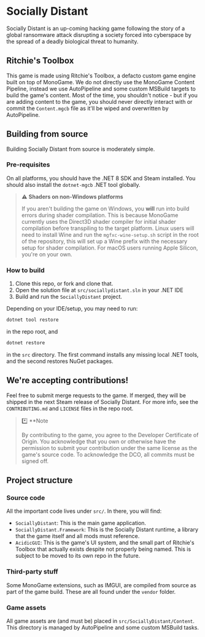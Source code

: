 # Socially Distant
Socially Distant is an up-coming hacking game following the story of a global ransomware attack disrupting a society forced into cyberspace by the spread of a deadly biological threat to humanity.

## Ritchie's Toolbox
This game is made using Ritchie's Toolbox, a defacto custom game engine built on top of MonoGame. We do not directly use the MonoGame Content Pipeline, instead we use AutoPipeline and some custom MSBuild targets to build the game's content. Most of the time, you shouldn't notice - but if you are adding content to the game, you should never directly interact with or commit the `Content.mgcb` file as it'll be wiped and overwritten by AutoPipeline.

## Building from source
Building Socially Distant from source is moderately simple.

### Pre-requisites
On all platforms, you should have the .NET 8 SDK and Steam installed. You should also install the `dotnet-mgcb` .NET tool globally.

> :warning: **Shaders on non-Windows platforms**
>
> If you aren't building the game on Windows, you **will** run into build errors during shader compilation. This is because MonoGame currently uses the Direct3D shader compiler for initial shader compilation before transpiling to the target platform. Linux users will need to install Wine and run the `mgfxc-wine-setup.sh` script in the root of the repository, this will set up a Wine prefix with the necessary setup for shader compilation. For macOS users running Apple Silicon, you're on your own.

### How to build
1. Clone this repo, or fork and clone that.
2. Open the solution file at `src/sociallydistant.sln` in your .NET IDE
3. Build and run the `SociallyDistant` project.

Depending on your IDE/setup, you may need to run:

```bash
dotnet tool restore
```

in the repo root, and

```bash
dotnet restore
```

in the `src` directory. The first command installs any missing local .NET tools, and the second restores NuGet packages.

## We're accepting contributions!
Feel free to submit merge requests to the game. If merged, they will be shipped in the next Steam release of Socially Distant. For more info, see the `CONTRIBUTING.md` and `LICENSE` files in the repo root.

> :asterisk: **Note
>
>By contributing to the game, you agree to the Developer Certificate of Origin. You acknowledge that you own or otherwise have the permission to submit your contribution under the same license as the game's source code. To acknowledge the DCO, all commits must be signed off.

## Project structure

### Source code
All the important code lives under `src/`. In there, you will find:

 - `SociallyDistant`: This is the main game application.
 - `SociallyDistant.Framework`: This is the Socially Distant runtime, a library that the game itself and all mods must reference.
 - `AcidicGUI`: This is the game's UI system, and the small part of Ritchie's Toolbox that actually exists despite not properly being named. This is subject to be moved to its own repo in the future.

### Third-party stuff
Some MonoGame extensions, such as IMGUI, are compiled from source as part of the game build. These are all found under the `vendor` folder.

### Game assets
All game assets are (and must be) placed in `src/SociallyDistant/Content`. This directory is managed by AutoPipeline and some custom MSBuild tasks.
